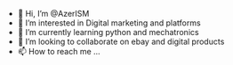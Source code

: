 - 👋 Hi, I’m @AzerISM
- 👀 I’m interested in Digital marketing and platforms
- 🌱 I’m currently learning python and mechatronics
- 💞️ I’m looking to collaborate on ebay and digital products
- 📫 How to reach me ...

<!---
AzerISM/AzerISM is a ✨ special ✨ repository because its `README.md` (this file) appears on your GitHub profile.
You can click the Preview link to take a look at your changes.
--->
